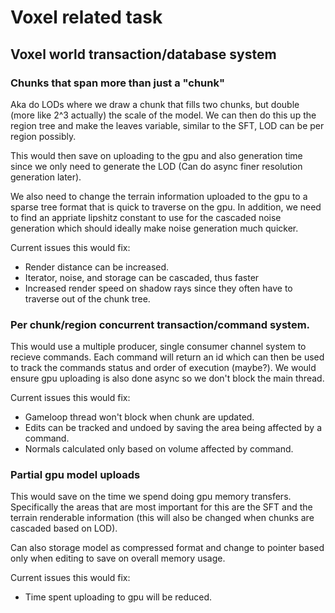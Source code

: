 # Voxel related task

## Voxel world transaction/database system

### Chunks that span more than just a "chunk"

Aka do LODs where we draw a chunk that fills two chunks, but double (more like 2^3 actually) the scale of the model.
We can then do this up the region tree and make the leaves variable, similar to the SFT, LOD can be per region possibly.

This would then save on uploading to the gpu and also generation time since we only need to generate the LOD (Can do async finer
resolution generation later).

We also need to change the terrain information uploaded to the gpu to a sparse tree format that is quick to traverse on the gpu.
In addition, we need to find an appriate lipshitz constant to use for the cascaded noise generation which should
ideally make noise generation much quicker.

Current issues this would fix:
- Render distance can be increased.
- Iterator, noise, and storage can be cascaded, thus faster
- Increased render speed on shadow rays since they often have to traverse out of the chunk tree.

### Per chunk/region concurrent transaction/command system.

This would use a multiple producer, single consumer channel system to recieve commands.
Each command will return an id which can then be used to track the commands status and order of execution (maybe?).
We would ensure gpu uploading is also done async so we don't block the main thread.

Current issues this would fix:
- Gameloop thread won't block when chunk are updated.
- Edits can be tracked and undoed by saving the area being affected by a command.
- Normals calculated only based on volume affected by command.

### Partial gpu model uploads

This would save on the time we spend doing gpu memory transfers.
Specifically the areas that are most important for this are the
SFT and the terrain renderable information (this will also be changed when chunks are cascaded based on LOD).

Can also storage model as compressed format and change to pointer based only
when editing to save on overall memory usage.

Current issues this would fix:
- Time spent uploading to gpu will be reduced.

